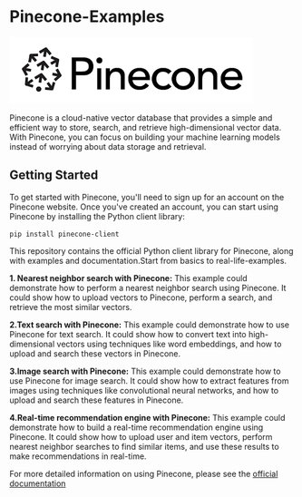 # Pinecone-Examples

![Alt Text](https://github.com/Swty13/Pinecone-examples/blob/main/pinecone.png)

Pinecone is a cloud-native vector database that provides a simple and efficient way to store, search, and retrieve high-dimensional vector data. With Pinecone, you can focus on building your machine learning models instead of worrying about data storage and retrieval.


## Getting Started
To get started with Pinecone, you'll need to sign up for an account on the Pinecone website. Once you've created an account, you can start using Pinecone by installing the Python client library:

```
pip install pinecone-client
```

This repository contains the official Python client library for Pinecone, along with examples and documentation.Start from basics to real-life-examples.


**1. Nearest neighbor search with Pinecone:**  This example could demonstrate how to perform a nearest neighbor search using Pinecone. It could show how to upload vectors to Pinecone, perform a search, and retrieve the most similar vectors.

**2.Text search with Pinecone:** This example could demonstrate how to use Pinecone for text search. It could show how to convert text into high-dimensional vectors using techniques like word embeddings, and how to upload and search these vectors in Pinecone.

**3.Image search with Pinecone:** This example could demonstrate how to use Pinecone for image search. It could show how to extract features from images using techniques like convolutional neural networks, and how to upload and search these features in Pinecone.

**4.Real-time recommendation engine with Pinecone:** This example could demonstrate how to build a real-time recommendation engine using Pinecone. It could show how to upload user and item vectors, perform nearest neighbor searches to find similar items, and use these results to make recommendations in real-time.


For more detailed information on using Pinecone, please see the [official documentation](https://docs.pinecone.io/docs/overview)
